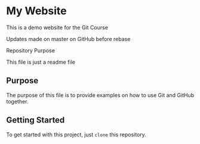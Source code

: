 # My Website

This is a demo website for the Git Course

Updates made on master on GitHub before rebase

Repository Purpose

This file is just a readme file

## Purpose

The purpose of this file is to provide examples
on how to use Git and GitHub together.

## Getting Started

To get started with this project, just `clone` this repository.
